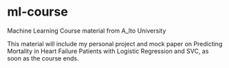 # ml-course
Machine Learning Course material from A_lto University

This material will include my personal project and mock paper on Predicting Mortality in Heart Failure Patients with Logistic Regression and SVC, as soon as the course ends.
